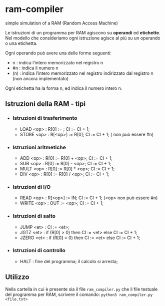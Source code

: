 # ram-compiler
simple simulation of a RAM (Random Access Machine)

Le istruzioni di un programma per RAM agiscono su **operandi** ed **etichette**. 
Nel modello che consideriamo ogni istruzione agisce al più su un operando o una etichetta.

Ogni operando *<op>* può avere una delle forme seguenti:
- n : <op> indica l’intero memorizzato nel registro n
- \#n : <op> indica il numero n
- (n) : <op> indica l’intero memorizzato nel registro indirizzato dal registro n (non ancora implementato)

Ogni etichetta <et> ha la forma n, ed indica il numero intero n.

## Istruzioni della RAM - tipi
- ### Istruzioni di trasferimento
  * LOAD \<op> : R\[0] := <op>; CI := CI + 1;
  * STORE \<op> : R\[\<op>] := R\[0]; CI := CI + 1; (<op> non può essere \#n)
- ### Istruzioni aritmetiche
  * ADD \<op> : R\[0] := R\[0] + \<op>; CI := CI + 1;
  * SUB \<op> : R\[0] := R\[0] - \<op>; CI := CI + 1;
  * MULT \<op> : R\[0] := R\[0] * \<op>; CI := CI + 1;
  * DIV \<op> : R\[0] := R\[0] / \<op>; CI := CI + 1;
- ### Istruzioni di I/O
  * READ \<op> : R\[\<op>] := IN; CI := CI + 1; (\<op> non può essere #n)
  * WRITE \<op> : OUT := \<op>; CI := CI + 1;
- ### Istruzioni di salto
  * JUMP \<et> : CI := \<et>;
  * JGTZ \<et> : if (R\[0] > 0) then CI := \<et> else CI := CI + 1;
  * JZERO \<et> : if (R\[0] = 0) then CI := \<et> else CI := CI + 1;
- ### Istruzioni di controllo
  * HALT : fine del programma; il calcolo si arresta;
 
## Utilizzo
Nella cartella in cui è presente sia il file `ram_compiler.py` che il file testuale del programma per RAM, scrivere il comando:
`python3 ram_compiler.py <file.txt>`
